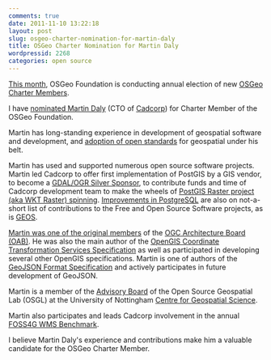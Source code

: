 ```yaml
---
comments: true
date: 2011-11-10 13:22:18
layout: post
slug: osgeo-charter-nomination-for-martin-daly
title: OSGeo Charter Nomination for Martin Daly
wordpressid: 2268
categories: open source
---
```


[This month](http://www.osgeo.org/node/1244), OSGeo Foundation is conducting annual election of new [OSGeo Charter Members](http://www.osgeo.org/charter_members).





I have [nominated Martin Daly](http://lists.osgeo.org/pipermail/discuss/2011-November/009641.html) (CTO of [Cadcorp](http://www.cadcorp.com)) for Charter Member of the OSGeo Foundation.



Martin has long-standing experience in development of geospatial software and development, and [adoption of open standards](http://blog.cleverelephant.ca/2009/03/cadcorp.html) for geospatial under his belt.





Martin has used and supported numerous open source software projects. Martin led Cadcorp to offer first implementation of PostGIS by a GIS vendor, to become a [GDAL/OGR Silver Sponsor](http://www.cadcorp.com/press_releases/2007_pr2.htm), to contribute funds and time of Cadcorp development team to make the wheels of [PostGIS Raster project (aka WKT Raster) spinning](http://trac.osgeo.org/postgis/wiki/WKTRaster/PlanningAndFunding). [Improvements in PostgreSQL](http://blog.cleverelephant.ca/2005/10/concurrency-for-postgis.html) are also on not-a-short list of contributions to the Free and Open Source Software projects, as is [GEOS](http://trac.osgeo.org/geos/).





[Martin was one of the original members](http://www.cadcorp.com/about_us_ogc/cadcorp_and_the_ogc.htm) of the [OGC Architecture Board (OAB)](http://www.opengeospatial.org/projects/groups/oab). He was also the main author of the [OpenGIS Coordinate Transformation Services Specification](http://www.opengeospatial.org/standards/ct) as well as participated in developing several other OpenGIS specifications. Martin is one of authors of the [GeoJSON Format Specification](http://geojson.org/geojson-spec.html) and actively participates in future development of GeoJSON.





Martin is a member of the [Advisory Board](http://wiki.osgeo.org/wiki/University_of_Nottingham_Centre_for_Geospatial_Science) of the Open Source Geospatial Lab (OSGL) at the University of Nottingham [Centre for Geospatial Science](http://www.nottingham.ac.uk/cgs/research/researchareas/opensourcegeospatialresearch.aspx).





Martin also participates and leads Cadcorp involvement in the annual [FOSS4G WMS Benchmark](http://wiki.osgeo.org/wiki/Benchmarking_2010).





I believe Martin Daly's experience and contributions make him a valuable candidate for the OSGeo Charter Member.



